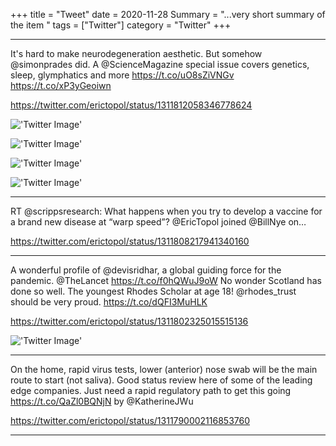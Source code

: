 +++
title = "Tweet"
date = 2020-11-28
Summary = "...very short summary of the item "
tags = ["Twitter"]
category = "Twitter"
+++

---
It's hard to make neurodegeneration aesthetic. But somehow @simonprades did. A @ScienceMagazine special issue covers genetics, sleep, glymphatics and more 
https://t.co/uO8sZiVNGv https://t.co/xP3yGeoiwn

https://twitter.com/erictopol/status/1311812058346778624


!['Twitter Image'](https://pbs.twimg.com/media/EjR98ijU8AAcXae.jpg) 

!['Twitter Image'](https://pbs.twimg.com/media/EjR99tAVoAEd3Qr.jpg) 

!['Twitter Image'](https://pbs.twimg.com/media/EjR9_fZVkAUIQho.jpg) 

!['Twitter Image'](https://pbs.twimg.com/media/EjR-CVgUYAcR1X7.jpg) 

---
RT @scrippsresearch: What happens when you try to develop a vaccine for a brand new disease at “warp speed”? @EricTopol joined @BillNye on…

https://twitter.com/erictopol/status/1311808217941340160


---
A wonderful profile of @devisridhar, a global guiding force  for the pandemic. @TheLancet https://t.co/f0hQWuJ9oW
No wonder Scotland has done so well.
The youngest Rhodes Scholar at age 18! @rhodes_trust should be very proud. https://t.co/dQFI3MuHLK

https://twitter.com/erictopol/status/1311802325015515136


!['Twitter Image'](https://pbs.twimg.com/media/EjR1CvnU8AAfgro.jpg) 

---
On the home, rapid virus tests, lower (anterior) nose swab will be the main route to start (not saliva). Good status review here of some of the leading edge companies. 
Just need a rapid regulatory path to get this going
https://t.co/QaZl0BQNjN by @KatherineJWu

https://twitter.com/erictopol/status/1311790002116853760


---
